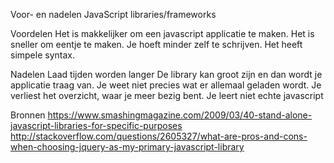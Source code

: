 Voor- en nadelen JavaScript libraries/frameworks
            
Voordelen
Het is makkelijker om een javascript applicatie te maken.
Het is sneller om eentje te maken.
Je hoeft minder zelf te schrijven.
Het heeft simpele syntax.
                
Nadelen
Laad tijden worden langer
De library kan groot zijn en dan wordt je applicatie traag van.
Je weet niet precies wat er allemaal geladen wordt.
Je verliest het overzicht, waar je meer bezig bent.
Je leert niet echte javascript

Bronnen
https://www.smashingmagazine.com/2009/03/40-stand-alone-javascript-libraries-for-specific-purposes
http://stackoverflow.com/questions/2605327/what-are-pros-and-cons-when-choosing-jquery-as-my-primary-javascript-library